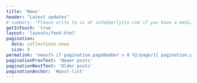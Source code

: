 ```yaml
---
title: 'News'
header: "Latest updates"
# summary: "Please write to us at info@aerlytix.com if you have a media enquiries. We'll do our best to get back to you as soon as possible."
getInTouch: 'true'
layout: 'layouts/feed.html'
pagination:
  data: collections.news
  size: 9
permalink: 'news{% if pagination.pageNumber > 0 %}/page/{{ pagination.pageNumber }}{% endif %}/index.html'
paginationPrevText: 'Newer posts'
paginationNextText: 'Older posts'
paginationAnchor: '#post-list'
---
```

